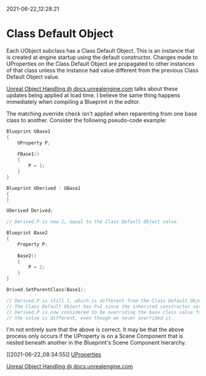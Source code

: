 2021-06-22_12:28:21

# Class Default Object

Each UObject subclass has a Class Default Object.
This is an instance that is created at engine startup using the default constructor.
Changes made to UProperties on the Class Default Object are propagated to other instances of that class unless the instance had value different from the previous Class Default Object value.

[Unreal Object Handling @ docs.unrealengine.com](https://docs.unrealengine.com/4.26/en-US/ProgrammingAndScripting/ProgrammingWithCPP/UnrealArchitecture/Objects/Optimizations/) talks about these updates being applied at load time.
I believe the same thing happens immediately when compiling a Blueprint in the editor.

The matching override check isn't applied when reparenting from one base class to another.
Consider the following pseudo-code example:
```cpp
Blueprint UBase1
{
    UProperty P;
    
    FBase1()
    {
        P = 1;
    }
}

Blueprint UDerived : UBase1
{
}

UDerived Derived;

// Derived.P is now 1, equal to the Class Default Object value.

Blueprint Base2
{
    Property P;
    
    Base2()
    {
        P = 2;
    }
}

Drived.SetParentClass(Base1);

// Derived.P is still 1, which is different from the Class Default Object value.
// The Class Default Object has P=2 since the inherited constructor sets it to 2.
// Derived.P is now considered to be overriding the base class value for P since
// the value is different, even though we never overrided it.
```

I'm not entirely sure that the above is correct.
It may be that the above process only occurs if the UProperty is on a Scene Component that is nested beneath another in the Blueprint's Scene Component hierarchy.

[[2021-06-22_08:34:55]] [UProperties](./UProperties.md)  


[Unreal Object Handling @ docs.unrealengine.com](https://docs.unrealengine.com/4.26/en-US/ProgrammingAndScripting/ProgrammingWithCPP/UnrealArchitecture/Objects/Optimizations/)  
